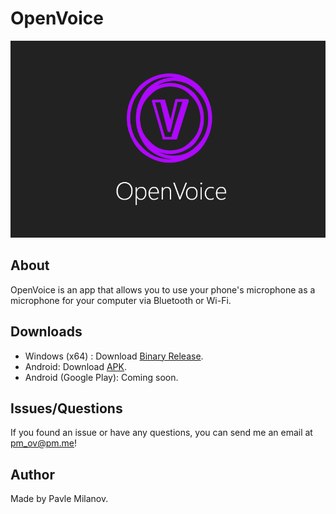 # OpenVoice

![Failed to load image](assets/banner.png "OpenVoice")

## About

OpenVoice is an app that allows you to use your phone's microphone as a microphone for your computer via Bluetooth or Wi-Fi.


## Downloads

* Windows (x64) : Download [Binary Release](https://github.com/JopaXd/openvoice-docs/releases/download/release/openvoice_desktop.rar).
* Android: Download [APK](https://github.com/JopaXd/openvoice-docs/releases/download/release/openvoice_android.apk).
* Android (Google Play): Coming soon.

## Issues/Questions

If you found an issue or have any questions, you can send me an email at pm_ov@pm.me!

## Author

Made by Pavle Milanov.